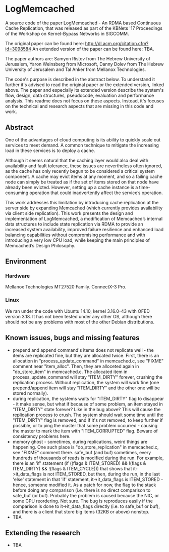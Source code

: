 # LogMemcached

A source code of the paper LogMemcached - An RDMA based Continuous Cache Replication, that was released as part of the KBNets '17 Proceedings of the Workshop on Kernel-Bypass Networks in SIGCOMM.

The original paper can be found here: http://dl.acm.org/citation.cfm?id=3098584
An extended version of the paper can be found here: TBA.

The paper authors are: Samyon Ristov from The Hebrew University of Jerusalem, Yaron Weinsberg from Microsoft, Danny Dolev from The Hebrew University of Jerusalem and Tal Anker from Mellanox Technologies.

The code's purpose is described in the abstract below. To understand it further it's advised to read the original paper or the extended version, linked above. The paper and especially its extended version describe the system's flow, design, data structures, pseudocode, evaluation and performance analysis. This readme does not focus on these aspects. Instead, it's focuses on the technical and research aspects that are missing in this code and work.

## Abstract

One of the advantages of cloud computing is its ability to quickly scale out services to meet demand. A common technique to mitigate the increasing load in these services is to deploy a cache.

Although it seems natural that the caching layer would also deal with availability and fault tolerance, these issues are nevertheless often ignored, as the cache has only recently begun to be considered a critical system component. A cache may evict items at any moment, and so a failing cache node can simply be treated as if the set of items stored on that node have already been evicted. However, setting up a cache instance is a time-consuming operation that could inadvertently affect the service’s operation.

This work addresses this limitation by introducing cache replication at the server side by expanding Memcached (which currently provides availability via client side replication). This work presents the design and implementation of LogMemcached, a modification of Memcached’s internal data structures to include state replication via RDMA to provide an increased system availability, improved failure resilience and enhanced load balancing capabilities without compromising performance and with introducing a very low CPU load, while keeping the main principles of Memcached’s Design Philosophy.

##  Environment

### Hardware

Mellanox Technologies MT27520 Family. ConnectX-3 Pro.

### Linux

We ran under the code with Ubuntu 14.10, kernel 3.16.0-43 with OFED version 3.18. It has not been tested under any other OS, although there should not be any problems with most of the other Debian distributions.

## Known issues, bugs and missing features

* prepend and append command's items does not replicate well - the items are replicated fine, but they are allocated twice. First, there is an allocation in "process_update_command" in memcached.c, see "FIXME" comment near "item_alloc". Then, they are alloceted again in "do_store_item" in memcached.c. The allocated item in process_update_command will stay "ITEM_DIRTY" forever, crushing the replication process. Without replication, the system will work fine (one prepend/append item will stay "ITEM_DIRTY" and the other one will be stored normally).
* during replication, the systems waits for "ITEM_DIRTY" flag to disappear - it make sense, but what if because of some problem, an item stayed in "ITEM_DIRTY" state forever? Like in the bug above? This will cause the replication process to crush. The system should wait some time until the "ITEM_DIRTY" flag is removed, and if it's not removed, to keep further if possible, or to ping the master that some problem occurred - causing the master to mark the item with "ITEM_CORRUPTED" flag. Beware of consistency problems here.
* memory ghost - sometimes, during replications, weird things are happening. One such place is "do_store_replication" in memcached.c, see "FIXME" comment there. safe_buf (and buf) sometimes, every hundreds of thousands of reads is modified during the run. For example, there is an 'if' statement (if ((flags & ITEM_STORED) && !(flags & ITEM_DIRTY) && !(flags & ITEM_CYCLE))) that shows that it->it_data_flags is not ITEM_STORED, but then, during the run, in the last 'else' statement in that 'if' statement, it->it_data_flags is ITEM_STORED - hence, someone modified it. As a patch for now, the flag to the stack before doing any comparison (i.e. there is no direct comparison to safe_buf (or buf). Probably the problem is caused because the NIC, or some CPU reordering. Not sure. The bug is reproduces easily if the comparison is done to it->it_data_flags directly (i.e. to safe_buf or buf), and there is a client that store big items (32KB or above) nonstop.
* TBA
## Extending the research

* TBA
